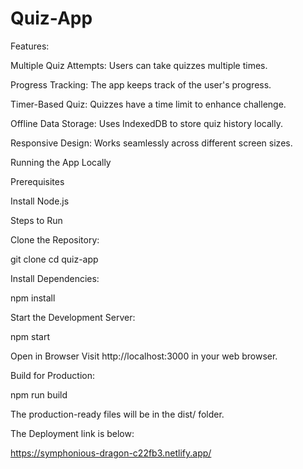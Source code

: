 # Quiz-App
Features:

Multiple Quiz Attempts: Users can take quizzes multiple times.

Progress Tracking: The app keeps track of the user's progress.

Timer-Based Quiz: Quizzes have a time limit to enhance challenge.

Offline Data Storage: Uses IndexedDB to store quiz history locally.

Responsive Design: Works seamlessly across different screen sizes.

Running the App Locally

Prerequisites

Install Node.js

Steps to Run

Clone the Repository: 

git clone <repository-url>
cd quiz-app

Install Dependencies:

npm install

Start the Development Server:

npm start

Open in Browser
Visit http://localhost:3000 in your web browser.

Build for Production:

npm run build

The production-ready files will be in the dist/ folder.

The Deployment link is below:

https://symphonious-dragon-c22fb3.netlify.app/
